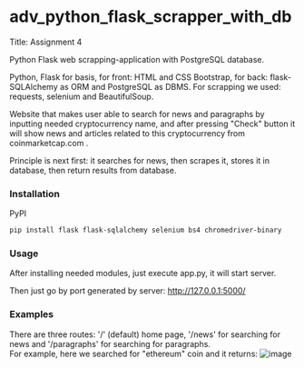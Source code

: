 # adv_python_flask_scrapper_with_db
Title:  Assignment 4

Python Flask web scrapping-application with PostgreSQL database.

Python, Flask for basis, for front: HTML and CSS Bootstrap, for back: flask-SQLAlchemy as ORM and PostgreSQL as DBMS.
For scrapping we used: requests, selenium and BeautifulSoup.

Website that makes user able to search for news and paragraphs by inputting needed cryptocurrency name, and after pressing "Check" button it will show news and articles related to this cryptocurrency from coinmarketcap.com .

Principle is next first: it searches for news, then scrapes it, stores it in database, then return results from database. 
### Installation
PyPI
```bash
pip install flask flask-sqlalchemy selenium bs4 chromedriver-binary
```


### Usage
After installing needed modules, just execute app.py, it will start server.

Then just go by port generated by server:
http://127.0.0.1:5000/

### Examples

There are three routes: '/' (default) home page, '/news' for searching for news and '/paragraphs' for searching for paragraphs.  
For example, here we searched for "ethereum" coin and it returns:
![image](https://user-images.githubusercontent.com/80217865/141061720-66e6b9c6-156f-47e8-957f-7db7803979d0.png)


